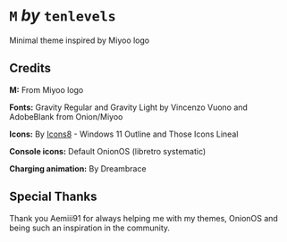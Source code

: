# `M` *by* `tenlevels`

Minimal theme inspired by Miyoo logo


## Credits

**M:** From Miyoo logo

**Fonts:** Gravity Regular and Gravity Light by Vincenzo Vuono and AdobeBlank from Onion/Miyoo

**Icons:** By [Icons8](https://icons8.com/) - Windows 11 Outline and Those Icons Lineal

**Console icons:** Default OnionOS (libretro systematic)

**Charging animation:** By Dreambrace


## Special Thanks

Thank you Aemiii91 for always helping me with my themes, OnionOS and being such an inspiration in the community.